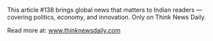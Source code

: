 This article #138 brings global news that matters to Indian readers — covering politics, economy, and innovation. Only on Think News Daily.

Read more at: www.thinknewsdaily.com